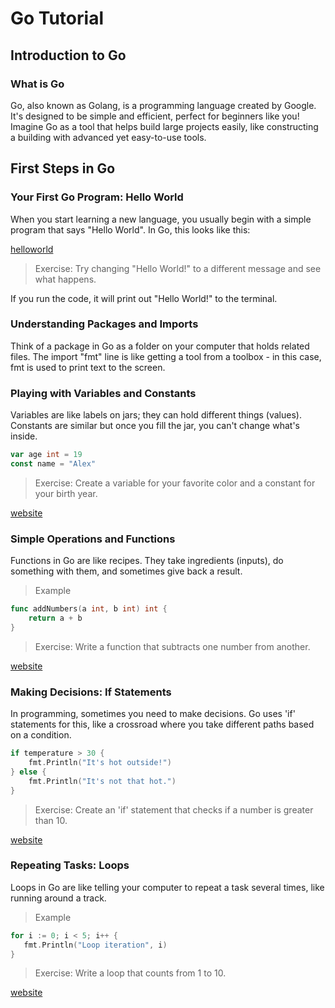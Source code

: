 # Go Tutorial
## Introduction to Go
### What is Go
Go, also known as Golang, is a programming language created by Google. It's designed to be simple and efficient, perfect for beginners like you! Imagine Go as a tool that helps build large projects easily, like constructing a building with advanced yet easy-to-use tools.

## First Steps in Go
### Your First Go Program: Hello World 
When you start learning a new language, you usually begin with a simple program that says "Hello World". In Go, this looks like this:

[helloworld](https://goplay.tools/snippet/mHIEl2BLCxl ':include :type=iframe width=100% height=400px')

> Exercise: Try changing "Hello World!" to a different message and see what happens.

If you run the code, it will print out "Hello World!" to the terminal.

### Understanding Packages and Imports
Think of a package in Go as a folder on your computer that holds related files. The import "fmt" line is like getting a tool from a toolbox - in this case, fmt is used to print text to the screen.

### Playing with Variables and Constants
Variables are like labels on jars; they can hold different things (values). Constants are similar but once you fill the jar, you can't change what's inside.

```go
var age int = 19
const name = "Alex"
```
> Exercise: Create a variable for your favorite color and a constant for your birth year.

[website](https://goplay.tools/snippet/2UfhdQeuphV ':include :type=iframe width=100% height=400px')

### Simple Operations and Functions
Functions in Go are like recipes. They take ingredients (inputs), do something with them, and sometimes give back a result.

> Example
```go
func addNumbers(a int, b int) int {
    return a + b
}
```
> Exercise: Write a function that subtracts one number from another.

[website](https://goplay.tools/snippet/aRrVK6l1tFE ':include :type=iframe width=100% height=400px')

### Making Decisions: If Statements
In programming, sometimes you need to make decisions. Go uses 'if' statements for this, like a crossroad where you take different paths based on a condition.

```go
if temperature > 30 {
    fmt.Println("It's hot outside!")
} else {
    fmt.Println("It's not that hot.")
}
```
> Exercise: Create an 'if' statement that checks if a number is greater than 10.

[website](https://goplay.tools/snippet/aRrVK6l1tFE ':include :type=iframe width=100% height=400px')

### Repeating Tasks: Loops
Loops in Go are like telling your computer to repeat a task several times, like running around a track.
> Example
 ```go
 for i := 0; i < 5; i++ {
    fmt.Println("Loop iteration", i)
}
 ```
> Exercise: Write a loop that counts from 1 to 10.

[website](https://goplay.tools/snippet/aRrVK6l1tFE ':include :type=iframe width=100% height=400px')